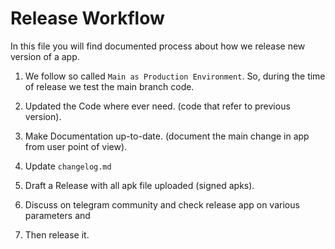 # Release Workflow

In this file you will find documented process about how we release new version of a app.

1. We follow so called `Main as Production Environment`. So, during the time of release we test the main branch code.

2. Updated the Code where ever need. (code that refer to previous version).

3. Make Documentation up-to-date. (document the main change in app from user point of view).

4. Update `changelog.md`

5. Draft a Release with all apk file uploaded (signed apks).

6. Discuss on telegram community and check release app on various parameters and

7. Then release it.
